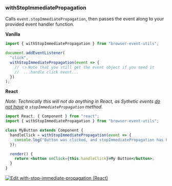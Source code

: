 ### withStopImmediatePropagation

Calls `event.stopImmediatePropagation`, then passes the event along to your provided event handler function.

**Vanilla**

```js
import { withStopImmediatePropagation } from "browser-event-utils";

document.addEventListener(
  "click",
  withStopImmediatePropagation(event => {
    // 👈 Note that you still get the event object if you need it
    //  ...handle click event...
  })
);
```

**React**

_Note: Technically this will not do anything in React, as Sythetic events [do not have](https://reactjs.org/docs/events.html) a `stopImmediatePropagation` method._

```jsx
import React, { Component } from "react";
import { withStopImmediatePropagation } from "browser-event-utils";

class MyButton extends Component {
  handleClick = withStopImmediatePropagation(event => {
    console.log("Button was clicked, and stopImmediatePropagation has been called!");
  });

  render() {
    return <button onClick={this.handleClick}>My Button</button>;
  }
}
```

[![Edit with-stop-immediate-propagation (React)](https://codesandbox.io/static/img/play-codesandbox.svg)](https://codesandbox.io/s/with-stop-propagation-react-qnbb0?fontsize=14)

